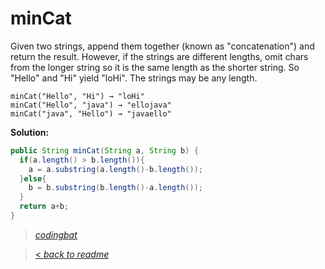 # minCat

Given two strings, append them together (known as "concatenation") and return the result. However, if the strings are different lengths, omit chars from the longer string so it is the same length as the shorter string. So "Hello" and "Hi" yield "loHi". The strings may be any length.

```
minCat("Hello", "Hi") → "loHi"
minCat("Hello", "java") → "ellojava"
minCat("java", "Hello") → "javaello"
```

**Solution:**

```java
public String minCat(String a, String b) {
  if(a.length() > b.length()){
    a = a.substring(a.length()-b.length());
  }else{
    b = b.substring(b.length()-a.length());
  }
  return a+b;
}
```

> _[codingbat](http://codingbat.com/prob/p105745)_

> [< _back to readme_](/README.md)